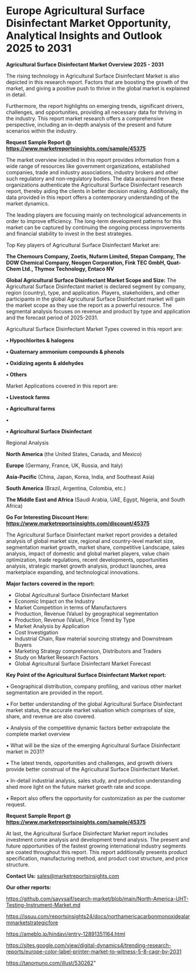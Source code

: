 # Europe Agricultural Surface Disinfectant Market Opportunity, Analytical Insights and Outlook 2025 to 2031

<Strong> Agricultural Surface Disinfectant Market Overview 2025 - 2031</strong>

The rising technology in Agricultural Surface Disinfectant Market is also depicted in this research report. Factors that are boosting the growth of the market, and giving a positive push to thrive in the global market is explained in detail.

Furthermore, the report highlights on emerging trends, significant drivers, challenges, and opportunities, providing all necessary data for thriving in the industry. This report market research offers a comprehensive perspective, including an in-depth analysis of the present and future scenarios within the industry.

<strong>Request Sample Report @ <a href=https://www.marketreportsinsights.com/sample/45375>https://www.marketreportsinsights.com/sample/45375</a></strong>

The market overview included in this report provides information from a wide range of resources like government organizations, established companies, trade and industry associations, industry brokers and other such regulatory and non-regulatory bodies. The data acquired from these organizations authenticate the Agricultural Surface Disinfectant research report, thereby aiding the clients in better decision making. Additionally, the data provided in this report offers a contemporary understanding of the market dynamics.

The leading players are focusing mainly on technological advancements in order to improve efficiency. The long-term development patterns for this market can be captured by continuing the ongoing process improvements and financial stability to invest in the best strategies.

Top Key players of Agricultural Surface Disinfectant Market are:

<strong>The Chemours Company, Zoetis, Nufarm Limited, Stepan Company, The DOW Chemical Company, Neogen Corporation, Fink TEC GmbH, Quat-Chem Ltd., Thymox Technology, Entaco NV</strong>

<strong><b>Global Agricultural Surface Disinfectant Market Scope and Size:</b></strong>
The Agricultural Surface Disinfectant market is declared segment by company, region (country), type, and application. Players, stakeholders, and other participants in the global Agricultural Surface Disinfectant market will gain the market scope as they use the report as a powerful resource. The segmental analysis focuses on revenue and product by type and application and the forecast period of 2025-2031.

Agricultural Surface Disinfectant Market Types covered in this report are:

<strong>•  Hypochlorites & halogens

•  Quaternary ammonium compounds & phenols

•  Oxidizing agents & aldehydes

•  Others</strong>

Market Applications covered in this report are:

<strong>•  Livestock farms

•  Agricultural farms

•  

•  Agricultural Surface Disinfectant</strong> 

Regional Analysis

<strong>North America</strong> (the United States, Canada, and Mexico)

<strong>Europe</strong> (Germany, France, UK, Russia, and Italy)

<strong>Asia-Pacific</strong> (China, Japan, Korea, India, and Southeast Asia)

<strong>South America</strong> (Brazil, Argentina, Colombia, etc.)

<strong>The Middle East and Africa</strong> (Saudi Arabia, UAE, Egypt, Nigeria, and South Africa)

<strong>Go For Interesting Discount Here: <a href=https://www.marketreportsinsights.com/discount/45375>https://www.marketreportsinsights.com/discount/45375</a></strong>

The Agricultural Surface Disinfectant market report provides a detailed analysis of global market size, regional and country-level market size, segmentation market growth, market share, competitive Landscape, sales analysis, impact of domestic and global market players, value chain optimization, trade regulations, recent developments, opportunities analysis, strategic market growth analysis, product launches, area marketplace expanding, and technological innovations.

<strong><b>Major factors covered in the report:</b></strong>
<ul>
  <li>Global Agricultural Surface Disinfectant Market </li>
  <li>Economic Impact on the Industry</li>
  <li>Market Competition in terms of Manufacturers</li>
  <li>Production, Revenue (Value) by geographical segmentation</li>
  <li>Production, Revenue (Value), Price Trend by Type</li>
  <li>Market Analysis by Application</li>
  <li>Cost Investigation</li>
  <li>Industrial Chain, Raw material sourcing strategy and Downstream Buyers</li>
  <li>Marketing Strategy comprehension, Distributors and Traders</li>
  <li>Study on Market Research Factors</li>
  <li>Global Agricultural Surface Disinfectant Market Forecast</li>
</ul>

<strong><b>Key Point of the Agricultural Surface Disinfectant Market report:</b></strong>

• Geographical distribution, company profiling, and various other market segmentation are provided in the report.

• For better understanding of the global Agricultural Surface Disinfectant market status, the accurate market valuation which comprises of size, share, and revenue are also covered.

• Analysis of the competitive dynamic factors better extrapolate the complete market overview

• What will be the size of the emerging Agricultural Surface Disinfectant market in 2031?

• The latest trends, opportunities and challenges, and growth drivers provide better construal of the Agricultural Surface Disinfectant Market.

• In-detail industrial analysis, sales study, and production understanding shed more light on the future market growth rate and scope.

• Report also offers the opportunity for customization as per the customer request.

<strong>Request Sample Report @ <a href=https://www.marketreportsinsights.com/sample/45375>https://www.marketreportsinsights.com/sample/45375</a></strong>

At last, the Agricultural Surface Disinfectant Market report includes investment come analysis and development trend analysis. The present and future opportunities of the fastest growing international industry segments are coated throughout this report. This report additionally presents product specification, manufacturing method, and product cost structure, and price structure.

<strong>Contact Us:</strong>
sales@marketreportsinsights.com

<strong>Our other reports:</strong>

<a href=https://github.com/sayysaif/search-market/blob/main/North-America-UHT-Testing-Instrument-Market.md>https://github.com/sayysaif/search-market/blob/main/North-America-UHT-Testing-Instrument-Market.md</a>

<a href=https://issuu.com/reportsinsights24/docs/northamericacarbonmonoxidealarmmarketstrategicfore>https://issuu.com/reportsinsights24/docs/northamericacarbonmonoxidealarmmarketstrategicfore</a>

<a href=https://ameblo.jp/hindavi/entry-12891351164.html>https://ameblo.jp/hindavi/entry-12891351164.html</a>

<a href=https://sites.google.com/view/digital-dynamics4/trending-research-reports/europe-color-label-printer-market-to-witness-5-8-cagr-by-2031>https://sites.google.com/view/digital-dynamics4/trending-research-reports/europe-color-label-printer-market-to-witness-5-8-cagr-by-2031</a>

<a href=https://tanomuno.com/illust/530262>https://tanomuno.com/illust/530262</a>"
